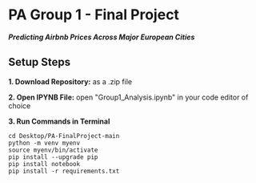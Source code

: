 # PA Group 1 - Final Project

***Predicting Airbnb Prices Across Major European Cities***

## Setup Steps

**1. Download Repository:** as a .zip file

**2. Open IPYNB File:** open "Group1_Analysis.ipynb" in your code editor of choice

**3. Run Commands in Terminal**

```
cd Desktop/PA-FinalProject-main
python -m venv myenv
source myenv/bin/activate
pip install --upgrade pip
pip install notebook
pip install -r requirements.txt
```

